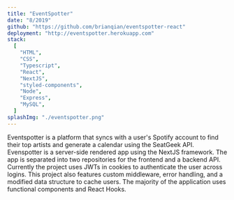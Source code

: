 ```yaml
---
title: "EventSpotter"
date: "8/2019"
github: "https://github.com/brianqian/eventspotter-react"
deployment: "http://eventspotter.herokuapp.com"
stack:
  [
    "HTML",
    "CSS",
    "Typescript",
    "React",
    "NextJS",
    "styled-components",
    "Node",
    "Express",
    "MySQL",
  ]
splashImg: "./eventspotter.png"
---
```


Eventspotter is a platform that syncs with a user's Spotify account to find their top artists and generate a calendar using the SeatGeek API. Evenspotter is a server-side rendered app using the NextJS framework. The app is separated into two repositories for the frontend and a backend API. Currently the project uses JWTs in cookies to authenticate the user across logins. This project also features custom middleware, error handling, and a modified data structure to cache users. The majority of the application uses functional components and React Hooks.
